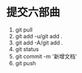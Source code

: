# 提交六部曲

1. git pull	
2. git add -u/git add .
3. git add -A/git add .
4. git status
5. git commit -m '新增文档'
6. git push

